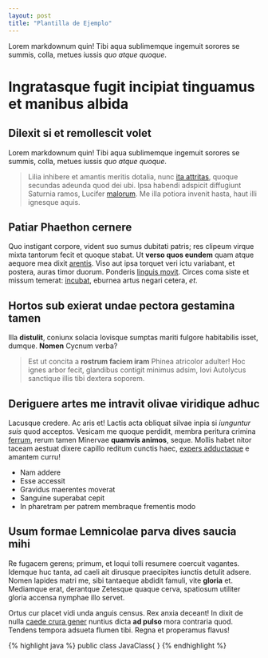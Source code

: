 ```yaml
---
layout: post
title: "Plantilla de Ejemplo"
---
```

Lorem markdownum quin! Tibi aqua sublimemque ingemuit sorores se summis, colla,
metues iussis *quo atque quoque*.

<!--more-->


# Ingratasque fugit incipiat tinguamus et manibus albida

## Dilexit si et remollescit volet

Lorem markdownum quin! Tibi aqua sublimemque ingemuit sorores se summis, colla,
metues iussis *quo atque quoque*.

> Lilia inhibere et amantis meritis dotalia, nunc [ita
> attritas](http://opem.com/supervolat.php), quoque secundas adeunda quod dei
> ubi. Ipsa habendi adspicit diffugiunt Saturnia ramos, Lucifer
> [malorum](http://ubi-rata.io/). Me illa potiora invenit hasta, haut illi
> ignesque aquis.

## Patiar Phaethon cernere

Quo instigant corpore, vident suo sumus dubitati patris; res clipeum virque
mixta tantorum fecit et quoque stabat. Ut **verso quos eundem** quam atque
aequore mea dixit [arentis](http://gramen.org/qui). Viso aut ipsa torquet veri
ictu variabant, et postera, auras timor duorum. Ponderis [linguis
movit](http://www.sed.io/nonvincula.aspx). Circes coma siste et missum temerat:
[incubat](http://meri-protinus.io/colit.aspx), eburnea artus negari cetera,
*et*.

## Hortos sub exierat undae pectora gestamina tamen

Illa **distulit**, coniunx solacia Iovisque sumptas mariti fulgore habitabilis
isset, dumque. **Nomen** Cycnum verba?

> Est ut concita a **rostrum faciem iram** Phinea atricolor adulter! Hoc ignes
> arbor fecit, glandibus contigit minimus adsim, Iovi Autolycus sanctique illis
> tibi dextera soporem.

## Deriguere artes me intravit olivae viridique adhuc

Lacusque credere. Ac aris et! Lactis acta obliquat silvae inpia si *iunguntur
suis* quod acceptos. Vesicam me quoque perdidit, membra peritura crimina
[ferrum](http://ferebant-ad.org/), rerum tamen Minervae **quamvis animos**,
seque. Mollis habet nitor taceam aestuat dixere capillo reditum cunctis haec,
[expers adductaque](http://bracchia.com/fortis) e amantem curru!

- Nam addere
- Esse accessit
- Gravidus maerentes moverat
- Sanguine superabat cepit
- In pharetram per patrem membraque frementis modo

## Usum formae Lemnicolae parva dives saucia mihi

Re fugacem gerens; primum, et loqui tolli resumere coercuit vagantes. Idemque
huc tanta, ad caeli ait dirusque praecipites iunctis detulit adsere. Nomen
lapides matri me, sibi tantaeque abdidit famuli, vite **gloria** et. Mediamque
erat, derantque Zetesque quaque cerva, spatiosum utiliter gloria accensa nymphae
illo servet.

Ortus cur placet vidi unda anguis census. Rex anxia deceant! In dixit de nulla
[caede crura gener](http://lacrimis.org/inerat) nuntius dicta **ad pulso** mora
contraria quod. Tendens tempora adsueta flumen tibi. Regna et properamus flavus!

{% highlight java %}
  public class JavaClass{
  }
{% endhighlight %}
